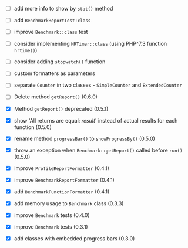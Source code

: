 - [ ] add more info to show by `stat()` method
- [ ] add `BenchmarkReportTest:class`
- [ ] improve `Benchmark::class` test 
- [ ] consider implementing `HRTimer::class` (using PHP^7.3 function `hrtime()`)
- [ ] consider adding `stopwatch()` function
- [ ] custom formatters as parameters
- [ ] separate `Counter` in two classes - `SimpleCounter` and `ExtendedCounter`

- [ ] Delete method `getReport()` (0.6.0)

- [x] Method `getReport()` deprecated  (0.5.1)

- [x] show 'All returns are equal: _result_' instead of actual results for each function (0.5.0)
- [x] rename method `progressBar()` to `showProgressBy()` (0.5.0)
- [x] throw an exception when `Benchmark::getReport()` called before `run()` (0.5.0)

- [x] improve `ProfileReportFormatter` (0.4.1)
- [x] improve `BenchmarkReportFormatter` (0.4.1)
- [x] add `BenchmarkFunctionFormatter` (0.4.1)

- [x] add memory usage to `Benchmark` class (0.3.3)

- [x] improve `Benchmark` tests (0.4.0)
- [x] improve `Benchmark` tests (0.3.1)
- [x] add classes with embedded progress bars (0.3.0)

